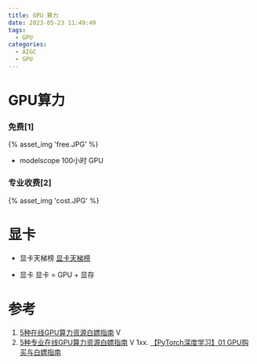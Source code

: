 ```yaml
---
title: GPU 算力
date: 2023-05-23 11:49:49
tags:
  - GPU
categories: 
  - AIGC
  - GPU
---
```


<p></p>
<!-- more -->



# GPU算力
### 免费[1]
{% asset_img  'free.JPG' %}

+ modelscope 100小时 GPU

### 专业收费[2]
{% asset_img  'cost.JPG' %}


# 显卡 
+ 显卡天梯榜
 [显卡天梯榜](https://topic.expreview.com/GPU)

+ 显卡
显卡 = GPU +  显存

# 参考
1. [5种在线GPU算力资源白嫖指南](https://www.bilibili.com/video/BV1fC4y1N7qV/) V
2. [5种专业在线GPU算力资源白嫖指南](https://www.bilibili.com/video/BV1q5411z7HM/) V
1xx. [【PyTorch深度学习】01 GPU购买与白嫖指南](https://www.bilibili.com/video/BV1Pv4y1f7VV/)
